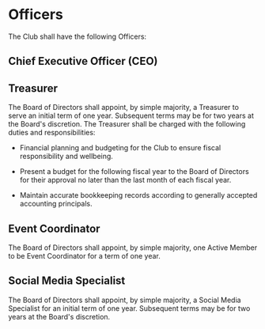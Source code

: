 # Officers

The Club shall have the following Officers:

## Chief Executive Officer (CEO)

## Treasurer

The Board of Directors shall appoint, by simple majority, a Treasurer to serve an initial term of one year.
Subsequent terms may be for two years at the Board's discretion.
The Treasurer shall be charged with the following duties and responsibilities:

* Financial planning and budgeting for the Club to ensure fiscal responsibility and wellbeing.

* Present a budget for the following fiscal year to the Board of Directors for their approval no later than the last month of each fiscal year.

* Maintain accurate bookkeeping records according to generally accepted accounting principals.

## Event Coordinator

The Board of Directors shall appoint, by simple majority, one Active Member to be Event Coordinator for a term of one year.

## Social Media Specialist

The Board of Directors shall appoint, by simple majority, a Social Media Specialist for an initial term of one year.
Subsequent terms may be for two years at the Board's discretion.
